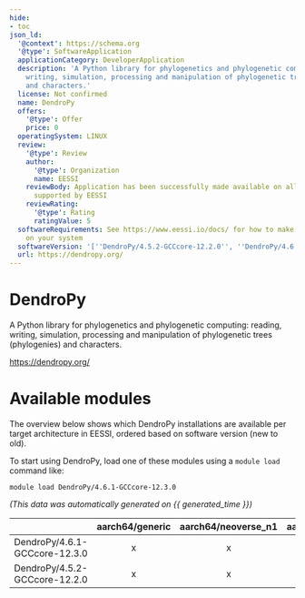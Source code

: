 ```yaml
---
hide:
- toc
json_ld:
  '@context': https://schema.org
  '@type': SoftwareApplication
  applicationCategory: DeveloperApplication
  description: 'A Python library for phylogenetics and phylogenetic computing: reading,
    writing, simulation, processing and manipulation of phylogenetic trees (phylogenies)
    and characters.'
  license: Not confirmed
  name: DendroPy
  offers:
    '@type': Offer
    price: 0
  operatingSystem: LINUX
  review:
    '@type': Review
    author:
      '@type': Organization
      name: EESSI
    reviewBody: Application has been successfully made available on all architectures
      supported by EESSI
    reviewRating:
      '@type': Rating
      ratingValue: 5
  softwareRequirements: See https://www.eessi.io/docs/ for how to make EESSI available
    on your system
  softwareVersion: '[''DendroPy/4.5.2-GCCcore-12.2.0'', ''DendroPy/4.6.1-GCCcore-12.3.0'']'
  url: https://dendropy.org/
---
```


DendroPy
========


A Python library for phylogenetics and phylogenetic computing: reading, writing, simulation, processing and manipulation of phylogenetic trees (phylogenies) and characters.

https://dendropy.org/
# Available modules


The overview below shows which DendroPy installations are available per target architecture in EESSI, ordered based on software version (new to old).

To start using DendroPy, load one of these modules using a `module load` command like:

```shell
module load DendroPy/4.6.1-GCCcore-12.3.0
```

*(This data was automatically generated on {{ generated_time }})*  

| |aarch64/generic|aarch64/neoverse_n1|aarch64/neoverse_v1|aarch64/nvidia|x86_64/generic|x86_64/amd/zen2|x86_64/amd/zen3|x86_64/amd/zen4|x86_64/intel/haswell|x86_64/intel/sapphirerapids|x86_64/intel/skylake_avx512|aarch64/nvidia/grace|
| :---: | :---: | :---: | :---: | :---: | :---: | :---: | :---: | :---: | :---: | :---: | :---: | :---: |
|DendroPy/4.6.1-GCCcore-12.3.0|x|x|x|-|x|x|x|x|x|x|x|x|
|DendroPy/4.5.2-GCCcore-12.2.0|x|x|x|-|x|x|x|x|x|x|x|x|
